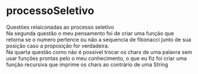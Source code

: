 # processoSeletivo
Questões relaiconadas ao processo seletivo                                                                                                     
Na segunda questão o meu pensamento foi de criar uma função que retorna se o numero pertence ou não a sequencia de fibonacci junto de sua posição caso a proposição for verdadeira.                                                                                                      
Na quarta questão como não é possivel trocar os chars de uma palavra sem usar funções prontas pelo o meu conhecimento, o que eu fiz foi criar uma função recursiva que imprime os chars ao contrário de uma String
